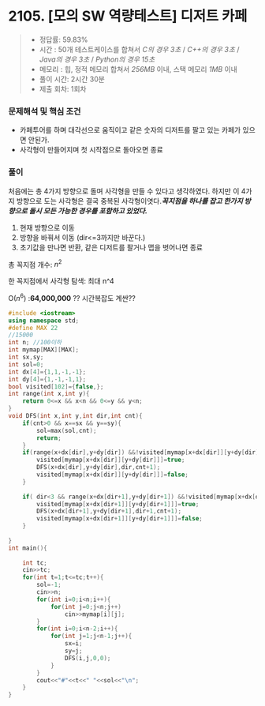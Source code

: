 # 2105. [모의 SW 역량테스트] 디저트 카페

> [문제]: https://swexpertacademy.com/main/code/problem/problemDetail.do?contestProbId=AV5VwAr6APYDFAWu
>
> - 정답률: 59.83%
> - 시간 : 50개 테스트케이스를 합쳐서 *C의 경우 3초* / *C++의 경우 3초* / *Java의 경우 3초* / *Python의 경우 15초*
> - 메모리 : 힙, 정적 메모리 합쳐서 *256MB* 이내, 스택 메모리 *1MB* 이내
> - 풀이 시간: 2시간 30분
> - 제출 회차: 1회차

### 문제해석 및 핵심 조건

- 카페투어를 하며 대각선으로 움직이고 같은 숫자의 디저트를 팔고 있는 카페가 있으면 안된가.
- 사각형이 만들어지며 첫 시작점으로 돌아오면 종료



### 풀이

 처음에는 총 4가지 방향으로 돌며 사각형을 만들 수 있다고 생각하였다. 하지만 이 4가지 방향으로 도는 사각형은 결국 중복된 사각형이엿다.***꼭지점을 하나를 잡고 한가지 방향으로 돌시 모든 가능한 경우를 포함하고 있었다.***

1. 현재 방향으로 이동
2. 방향을 바꿔서 이동 (dir<=3까지만 바꾼다.)
3. 초기값을 만나면 반환,  같은 디저트를 팔거나 맵을 벗어나면  종료

총 꼭지점 개수: $n^2$ 

한 꼭지점에서 사각형 탐색: 최대 n^4

O($n^6$) :**64,000,000**   ?? 시간복잡도 계싼??

``` c++
#include <iostream>
using namespace std;
#define MAX 22
//15000
int n; //100이하
int mymap[MAX][MAX];
int sx,sy;
int sol=0;
int dx[4]={1,1,-1,-1};
int dy[4]={1,-1,-1,1};
bool visited[102]={false,};
int range(int x,int y){
    return 0<=x && x<n && 0<=y && y<n;
}
void DFS(int x,int y,int dir,int cnt){
    if(cnt>0 && x==sx && y==sy){
        sol=max(sol,cnt);
        return;
    }
    if(range(x+dx[dir],y+dy[dir]) &&!visited[mymap[x+dx[dir]][y+dy[dir]]]){
        visited[mymap[x+dx[dir]][y+dy[dir]]]=true;
        DFS(x+dx[dir],y+dy[dir],dir,cnt+1);
        visited[mymap[x+dx[dir]][y+dy[dir]]]=false;
    }
    
    if( dir<3 && range(x+dx[dir+1],y+dy[dir+1]) &&!visited[mymap[x+dx[dir+1]][y+dy[dir+1]]]){
        visited[mymap[x+dx[dir+1]][y+dy[dir+1]]]=true;
        DFS(x+dx[dir+1],y+dy[dir+1],dir+1,cnt+1);
        visited[mymap[x+dx[dir+1]][y+dy[dir+1]]]=false;
    }
    
}
int main(){
 
    int tc;
    cin>>tc;
    for(int t=1;t<=tc;t++){
        sol=-1;
        cin>>n;
        for(int i=0;i<n;i++){
            for(int j=0;j<n;j++)
                cin>>mymap[i][j];
        }
        for(int i=0;i<n-2;i++){
            for(int j=1;j<n-1;j++){
                sx=i;
                sy=j;
                DFS(i,j,0,0);
            }
        }
        cout<<"#"<<t<<" "<<sol<<"\n";
    }
}

```





